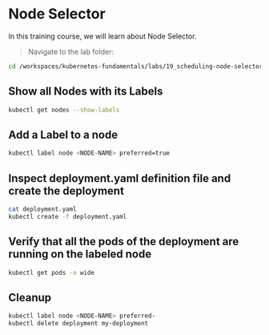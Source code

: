 # Node Selector

In this training course, we will learn about Node Selector.

>Navigate to the lab folder:

```bash
cd /workspaces/kubernetes-fundamentals/labs/19_scheduling-node-selector
```

## Show all Nodes with its Labels

```bash
kubectl get nodes --show-labels
```

## Add a Label to a node

```bash
kubectl label node <NODE-NAME> preferred=true
```

## Inspect deployment.yaml definition file and create the deployment

```bash
cat deployment.yaml
kubectl create -f deployment.yaml
```

## Verify that all the pods of the deployment are running on the labeled node

```bash
kubectl get pods -o wide
```

## Cleanup

```bash
kubectl label node <NODE-NAME> preferred-
kubectl delete deployment my-deployment
```

